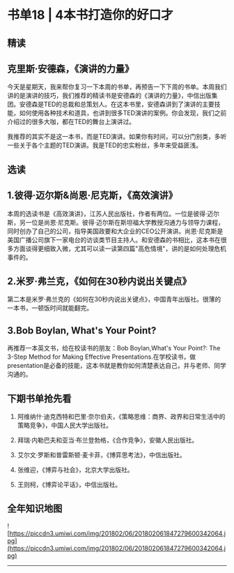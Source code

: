# 书单18 | 4本书打造你的好口才

## 精读

## 克里斯·安德森，《演讲的力量》

今天是星期天，我来帮你复习一下本周的书单，再预告一下下周的书单。本周我们讲的是演讲的技巧，我们推荐的精读书是安德森的《演讲的力量》，中信出版集团。安德森是TED的总裁和总策划人。在这本书里，安德森讲到了演讲的主要技能，如何使用各种技术和道具，也讲到很多TED演讲的案例。你会发现，我们之前介绍过的很多大咖，都在TED的舞台上演讲过。

我推荐的其实不是这一本书，而是TED演讲。如果你有时间，可以分门别类，多听一些关于各个主题的TED演讲。我是TED的忠实粉丝，多年来受益匪浅。

## 选读

## 1.彼得·迈尔斯&尚恩·尼克斯，《高效演讲》

本周的选读书是《高效演讲》，江苏人民出版社，作者有两位。一位是彼得·迈尔斯，另一位是尚恩·尼克斯。彼得·迈尔斯在斯坦福大学教授沟通力与领导力课程，同时创办了自己的公司，指导美国政要和大企业的CEO公开演讲。尚恩·尼克斯是美国广播公司旗下一家电台的访谈类节目主持人。和安德森的书相比，这本书在很多方面谈得更细致入微，尤其可以读一读第四篇"高危情境"，讲的是如何处理危机事件的。

## 2.米罗·弗兰克，《如何在30秒内说出关键点》

第二本是米罗·弗兰克的《如何在30秒内说出关键点》，中国青年出版社。很薄的一本书，一顿饭时间就能翻完。

## 3.Bob Boylan, What's Your Point?

再推荐一本英文书，给在校读书的朋友：Bob Boylan,What's Your Point?: The 3-Step Method for Making Effective Presentations.在学校读书，做presentation是必备的技能，这本书就是教你如何清楚表达自己，并与老师、同学沟通的。

## 下期书单抢先看

1. 阿维纳什·迪克西特和巴里·奈尔伯夫，《策略思维：商界、政界和日常生活中的策略竞争》，中国人民大学出版社。

2. 拜瑞·内勒巴夫和亚当·布兰登勃格，《合作竞争》，安徽人民出版社。

3. 艾尔文·罗斯和普雷斯顿·麦卡菲，《博弈思考法》，中信出版社。

4. 张维迎，《博弈与社会》，北京大学出版社。

5. 王则柯，《博弈论平话》，中信出版社。

## 全年知识地图

![https://piccdn3.umiwi.com/img/201802/06/201802061847279600342064.jpg](https://piccdn3.umiwi.com/img/201802/06/201802061847279600342064.jpg)

---
